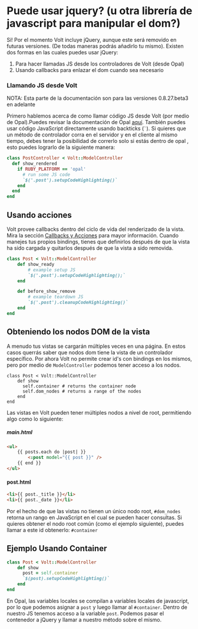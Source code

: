 # Puede usar jquery? (u otra librería de javascript para manipular el dom?)

Si! Por el momento Volt incluye jQuery, aunque este será removido en futuras versiones. (De todas maneras podrás añadirlo tu mismo). Existen dos formas en las cuales puedes usar jQuery:

1. Para hacer llamadas JS desde los controladores de Volt (desde Opal)
2. Usando callbacks para enlazar el dom cuando sea necesario

### Llamando JS desde Volt

NOTA: Esta parte de la documentación son para las versiones 0.8.27.beta3 en adelante

Primero hablemos acerca de como llamar código JS desde Volt (por medio de Opal).Puedes revisar la documentación de Opal [aquí](http://opalrb.org/docs/compiled_ruby/).  También puedes usar código JavaScript directamente usando backticks (``` ` ```).  Si quieres que un método de controlador corra en el servidor y en el cliente al mismo tiempo, debes tener la posibilidad de correrlo solo si estás dentro de opal , esto puedes lograrlo de la siguiente manera:

```ruby
class PostController < Volt::ModelController
  def show_rendered
    if RUBY_PLATFORM == 'opal'
      # run some JS code
      `$('.post').setupCodeHighlighting()`
    end
  end
end
```

## Usando acciones

Volt provee callbacks dentro del ciclo de vida del renderizado de la vista.  Mira la sección [Callbacks y Acciones](../docs/callbacks_and_actions.html) para mayor información. Cuando manejes tus propios bindings, tienes que definirlos después de que la vista ha sido cargada y quitarlos después de que la vista a sido removida.

```ruby
class Post < Volt::ModelController
    def show_ready
        # example setup JS
        `$('.post').setupCodeHighlighting();`
    end

    def before_show_remove
        # example teardown JS
        `$('.post').cleanupCodeHighlighting()`
    end
end
```

## Obteniendo los nodos DOM de la vista

A menudo tus vistas se cargarán múltiples veces en una página. En estos casos querrás saber que nodos dom tiene la vista de un controlador específico. Por ahora Volt no permite crear id's con bindings en los mismos, pero por medio de ```ModelController``` podemos tener acceso a los nodos.

```
class Post < Volt::ModelController
    def show
      self.container # returns the container node
      self.dom_nodes # returns a range of the nodes
    end
end
```

Las vistas en Volt pueden tener múltiples nodos a nivel de root, permitiendo algo como lo siguiente:

##### main.html

```html
<ul>
    {{ posts.each do |post| }}
        <:post model="{{ post }}" />
    {{ end }}
</ul>
```

#### post.html

```html
<li>{{ post._title }}</li>
<li>{{ post._date }}</li>
```

Por el hecho de que las vistas no tienen un único nodo root, ```#dom_nodes``` retorna un rango en JavaScript en el cual se pueden hacer consultas. Si quieres obtener el nodo root común (como el ejemplo siguiente), puedes llamar a este id obtenerlo: ```#container```

## Ejemplo Usando Container

```ruby
class Post < Volt::ModelController
    def show
      post = self.container
      `$(post).setupCodeHighlighting()`
    end
end
```

En Opal, las variables locales se compilan a variables locales de javascript, por lo que podemos asignar a ```post``` y luego llamar al ```#container```. Dentro de nuestro JS tenemos acceso a la variable ```post```. Podemos pasar el contenedor a jQuery y llamar a nuestro método sobre el mismo.
